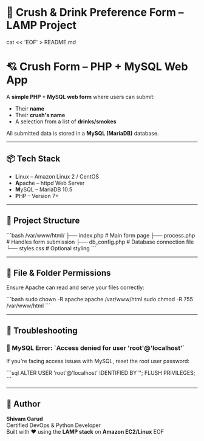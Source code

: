# 💖 Crush & Drink Preference Form – LAMP Project
cat << 'EOF' > README.md
# 💘 Crush Form – PHP + MySQL Web App

A **simple PHP + MySQL web form** where users can submit:
- Their **name**
- Their **crush's name**
- A selection from a list of **drinks/smokes**

All submitted data is stored in a **MySQL (MariaDB)** database.

---

## 📦 Tech Stack

- **L**inux – Amazon Linux 2 / CentOS  
- **A**pache – httpd Web Server  
- **M**ySQL – MariaDB 10.5  
- **P**HP – Version 7+

---

## 📁 Project Structure

\`\`\`bash
/var/www/html/
├── index.php            # Main form page
├── process.php          # Handles form submission
├── db_config.php        # Database connection file
└── styles.css           # Optional styling
\`\`\`

---

## 🔐 File & Folder Permissions

Ensure Apache can read and serve your files correctly:

\`\`\`bash
sudo chown -R apache:apache /var/www/html
sudo chmod -R 755 /var/www/html
\`\`\`

---

## 🧪 Troubleshooting

### 🔸 MySQL Error: \`Access denied for user 'root'@'localhost'\`

If you're facing access issues with MySQL, reset the root user password:

\`\`\`sql
ALTER USER 'root'@'localhost' IDENTIFIED BY '';
FLUSH PRIVILEGES;
\`\`\`

---

## 🙌 Author

**Shivam Garud**  
Certified DevOps & Python Developer  
Built with ❤️ using the **LAMP stack** on **Amazon EC2/Linux**
EOF
